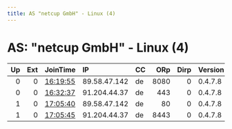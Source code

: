 ```yaml
---
title: AS "netcup GmbH" - Linux (4)
---
```


# AS: "netcup GmbH" - Linux (4)

|   Up |   Ext | JoinTime                                                                                              | IP           | CC   |   ORp |   Dirp | Version   | Contact            | Nickname   |   eFamMembers |
|-----:|------:|:------------------------------------------------------------------------------------------------------|:-------------|:-----|------:|-------:|:----------|:-------------------|:-----------|--------------:|
|    0 |     0 | [16:19:55](https://nusenu.github.io/OrNetStats/w/relay/B3B36B04CE7496FD02C0D0D4CAA6711603CE84A8.html) | 89.58.47.142 | de   |  8080 |      0 | 0.4.7.8   | squareb@hotmail.de | squareB    |             1 |
|    0 |     0 | [16:32:37](https://nusenu.github.io/OrNetStats/w/relay/01F2A7F8C341B0E404939EBB42260E0D8C6DCF94.html) | 91.204.44.37 | de   |   443 |      0 | 0.4.7.8   | squarec@hotmail.de | squareC    |             1 |
|    1 |     0 | [17:05:40](https://nusenu.github.io/OrNetStats/w/relay/B928D89E91B4ACA9F24B666F53CA35C6F0659B81.html) | 89.58.47.142 | de   |    80 |      0 | 0.4.7.8   | sqaurea@hotmail.de | squareA    |             2 |
|    1 |     0 | [17:05:45](https://nusenu.github.io/OrNetStats/w/relay/F5FA00F75CC8DAC3DC64B6F9F935E87AAA157C1B.html) | 91.204.44.37 | de   |  8443 |      0 | 0.4.7.8   | squared@hotmail.de | squareD    |             2 |
